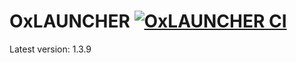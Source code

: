 # OxLAUNCHER [![OxLAUNCHER CI](https://github.com/Proxwian/OxLAUNCHER/actions/workflows/nodejs.yml/badge.svg)](https://github.com/Proxwian/OxLAUNCHER/actions/workflows/nodejs.yml)

Latest version: 1.3.9
